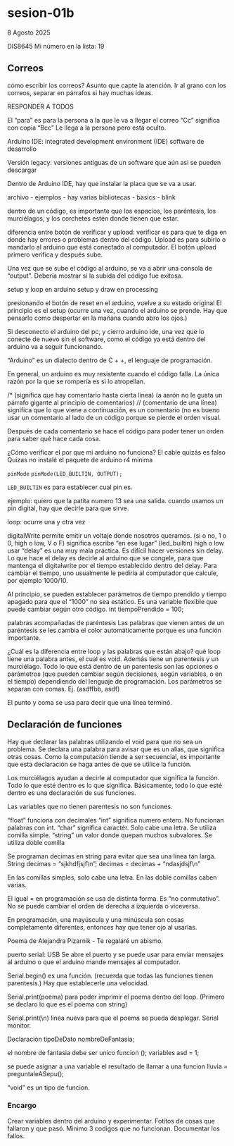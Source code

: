 # sesion-01b

8 Agosto 2025

DIS8645
Mi número en la lista: 19

## Correos

cómo escribir los correos?
Asunto que capte la atención.
Ir al grano con los correos, separar en párrafos si hay muchas ideas.

RESPONDER A TODOS

El “para” es para la persona a la que le va a llegar el correo
“Cc” significa con copia
“Bcc” Le llega a la persona pero está oculto.

Arduino IDE: integrated development environment (IDE) software de desarrollo

Versión legacy: versiones antiguas de un software que aún asi se pueden descargar

Dentro de Arduino IDE, hay que instalar la placa que se va a usar.

archivo - ejemplos - hay varias bibliotecas - basics - blink

dentro de un código, es importante que los espacios, los paréntesis, los murciélagos, y los corchetes estén donde tienen que estar.

diferencia entre botón de verificar y upload: verificar es para que te diga en donde hay errores o problemas dentro del código. Upload es para subirlo o mandarlo al arduino que está conectado al computador. El botón upload primero verifica y después sube.

Una vez que se sube el código al arduino, se va a abrir una consola de “output”. Debería mostrar si la subida del código fue exitosa.

setup y loop en arduino
setup y draw en processing

presionando el botón de reset en el arduino, vuelve a su estado original
El principio es el setup (ocurre una vez, cuando el arduino se prende. Hay que pensarlo como despertar en la mañana cuando abro los ojos.)

Si desconecto el arduino del pc, y cierro arduino ide, una vez que lo conecte de nuevo sin el software, como el código ya está dentro del arduino va a seguir funcionando.

“Arduino” es un dialecto dentro de C + +, el lenguaje de programación.

En general, un arduino es muy resistente cuando el código falla. La única razón por la que se rompería es si lo atropellan.

/* (significa que hay comentario hasta cierta línea) (a aarón no le gusta un párrafo gigante al principio de comentarios)
// (comentario de una línea) significa que lo que viene a continuación, es un comentario (no es bueno usar un comentario al lado de un código porque se pierde el orden visual.

Después de cada comentario se hace el código para poder tener un orden para saber qué hace cada cosa.

¿Cómo verificar el por que mi arduino no funciona?
El cable quizás es falso
Quizas no instalé el paquete de arduino r4 minima

``pinMode``
``pinMode(LED_BUILTIN, OUTPUT);``

``LED_BUILTIN`` es para establecer cual pin es.

ejemplo: quiero que la patita numero 13 sea una salida.
cuando usamos un pin digital, hay que decirle para que sirve.

loop: ocurre una y otra vez

digitalWrite permite emitir un voltaje donde nosotros queramos. (si o no, 1 o 0, high o low, V o F)
significa escribe “en ese lugar” (led_builtin) high o low
usar “delay” es una muy mala práctica. Es difícil hacer versiones sin delay. Lo que hace el delay es decirle al arduino que se congele, para que mantenga el digitalwrite por el tiempo establecido dentro del delay.
Para cambiar el tiempo, uno usualmente le pediría al computador que calcule, por ejemplo 1000/10.

Al principio, se pueden establecer parámetros de tiempo prendido y tiempo apagado para que el “1000” no sea estático. Es una variable flexible que puede cambiar según otro código.
int tiempoPrendido = 100;

palabras acompañadas de paréntesis
Las palabras que vienen antes de un paréntesis se les cambia el color automáticamente porque es una función importante.

¿Cuál es la diferencia entre loop y las palabras que están abajo?
qué loop tiene una palabra antes, el cual es void. Además tiene un parentesis y un murciélago.
Todo lo que está dentro de un parentesis son las opciones o parámetros (que pueden cambiar según decisiones, según variables, o en el tiempo) dependiendo del lenguaje de programación. Los parámetros se separan con comas. Ej. (asdffbb, asdf)

El punto y coma se usa para decir que una línea terminó.

## Declaración de funciones

Hay que declarar las palabras utilizando el void para que no sea un problema. Se declara una palabra para avisar que es un alias, que significa otras cosas.
Como la computación tiende a ser secuencial, es importante que esta declaración se haga antes de que se utilice la función.

Los murciélagos ayudan a decirle al computador que significa la función. Todo lo que esté dentro es lo que significa. Básicamente, todo lo que esté dentro es una declaración de sus funciones.

Las variables que no tienen parentesis no son funciones.

“float” funciona con decimales
“int” significa numero entero. No funcionan palabras con int.
“char” significa caractér. Solo cabe una letra. Se utiliza comilla simple.
“string” un valor donde quepan muchos subvalores. Se utiliza doble comilla

Se programan decimas en string para evitar que sea una línea tan larga.
String decimas = “sjkhdfjsjf\n”;
decimas = decimas + “ndasjdsjf\n”

En las comillas simples, solo cabe una letra. En las doble comillas caben varias.

El igual = en programación se usa de distinta forma. Es “no conmutativo”. No se puede cambiar el orden de derecha a izquierda o viceversa.

En programación, una mayúscula y una minúscula son cosas completamente diferentes, entonces hay que tener ojo al usarlas.

Poema de Alejandra Pizarnik - Te regalaré un abismo.

puerto serial: USB
Se abre el puerto y se puede usar para enviar mensajes al arduino o que el arduino mande mensajes al computador.

Serial.begin() es una función. (recuerda que todas las funciones tienen parentesis.)
Hay que establecerle una velocidad.

Serial.print(poema) para poder imprimir el poema dentro del loop. (Primero se declaro lo que es el poema con string)

Serial.print(\n) linea nueva para que el poema se pueda desplegar.
Serial monitor.

Declaración
tipoDeDato nombreDeFantasia;

el nombre de fantasia debe ser unico
funcion  ();
variables  asd = 1;

se puede asignar a una variable el resultado de llamar a una funcion
lluvia = preguntaleASepu();

“void” es un tipo de funcion.

### Encargo

Crear variables dentro del arduino y experimentar. Fotitos de cosas que fallaron y que pasó. Minimo 3 codigos que no funcionan. Documentar los fallos.
